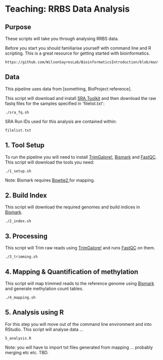 # Teaching: RRBS Data Analysis

## Purpose
These scripts will take you through analysing RRBS data.

Before you start you should familiarise yourself with command line and R scripting. This is a great resource for getting started with bioinformatics. 
```
https://github.com/WilsonSayresLab/BioinformaticsIntroduction/blob/master/README.md
```

## Data
This pipeline uses data from [something, BioProject reference]. 

This script will download and install [SRA Toolkit](https://www.ncbi.nlm.nih.gov/sra/docs/toolkitsoft/) and then download the raw fastq files for the samples specified in 'filelist.txt':
```
./sra_fq.sh
```
SRA Run IDs used for this analysis are contained within:
```
filelist.txt
```


## 1. Tool Setup
To run the pipeline you will need to install [TrimGalore!](https://www.bioinformatics.babraham.ac.uk/projects/trim_galore/), [Bismark](https://github.com/FelixKrueger/Bismark) and [FastQC](https://www.bioinformatics.babraham.ac.uk/projects/fastqc/). This script will download the tools you need:

```
./1_setup.sh
```
Note: Bismark requires [Bowtie2 ](http://bowtie-bio.sourceforge.net/bowtie2/index.shtml) for mapping. 

## 2. Build Index
This script will download the required genomes and build indices in [Bismark](https://github.com/FelixKrueger/Bismark).
```
./2_index.sh
```

## 3. Processing 
This script will Trim raw reads using [TrimGalore!](https://www.bioinformatics.babraham.ac.uk/projects/trim_galore/) and runs [FastQC](https://www.bioinformatics.babraham.ac.uk/projects/fastqc/) on them.
```
./3_trimming.sh
```

## 4. Mapping & Quantification of methylation
This script will map trimmed reads to the reference genome using [Bismark](https://github.com/FelixKrueger/Bismark) and generate methylation count tables. 
```
./4_mapping.sh
```
## 5. Analysis using R
For this step you will move out of the command line environment and into RStudio. This script will analyse data ...
```
5_analysis.R
```
Note: you will have to import txt files generated from mapping ... probably merging etc etc. TBD. 
